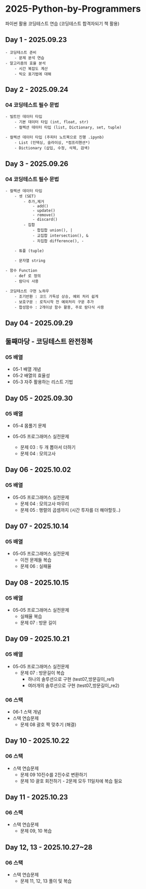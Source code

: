 # 2025-Python-by-Programmers
파이썬 활용 코딩테스트 연습 (코딩테스트 합격자되기 책 활용)

## Day 1 - 2025.09.23
    - 코딩테스트 준비
        - 문제 분석 연습
    - 알고리즘의 효율 분석
        - 시간 복잡도 계산
        - 빅오 표기법에 대해

## Day 2 - 2025.09.24
### 04 코딩테스트 필수 문법
    - 빌트인 데이터 타입
        - 기본 데이터 타입 (int, float, str)
        - 컬렉션 데이터 타입 (list, Dictionary, set, tuple)

    - 컬렉션 데이터 타입 (주피터 노트북으로 진행 .ipynb)
        - List (인덱싱, 슬라이싱, *컴프리헨션*)
        - Dictionary (삽입, 수정, 삭제, 검색)


## Day 3 - 2025.09.26
### 04 코딩테스트 필수 문법
    - 컬렉션 데이터 타입
        - 셋 (SET)
            - 추가,제거
                - add()
                - update()
                - remove()
                - discard()
            - 집합
                - 합집합 union(), |
                - 교집합 intersection(), &
                - 차집합 difference(), -

        - 튜플 (tuple)

        - 문자열 string

    - 함수 Function
        - def 로 정의
        - 람다식 사용

    - 코딩테스트 구현 노하우
        - 조기반환 : 코드 가독성 상승, 예외 처리 쉽게
        - 보호구문 : 로직시작 전 예외처리 구문 추가
        - 합성함수 : 2개이상 함수 활용, 주로 람다식 사용


## Day 04 - 2025.09.29
## 둘째마당 - 코딩테스트 완전정복
### 05 배열
- 05-1 배열 개념
- 05-2 배열의 효율성
- 05-3 자주 활용하는 리스트 기법


## Day 05 - 2025.09.30
### 05 배열
- 05-4 몸풀기 문제

- 05-05 프로그래머스 실전문제
    - 문제 03 : 두 개 뽑아서 더하기
    - 문제 04 : 모의고사

## Day 06 - 2025.10.02
### 05 배열

- 05-05 프로그래머스 실전문제
    - 문제 04 : 모의고사 마무리
    - 문제 05 : 행렬의 곱셈까지 (시간 투자를 더 해야할듯..)

## Day 07 - 2025.10.14
### 05 배열

- 05-05 프로그래머스 실전문제
    - 이전 문제들 복습
    - 문제 06 : 실패율

## Day 08 - 2025.10.15
### 05 배열

- 05-05 프로그래머스 실전문제
    - 실패율 복습
    - 문제 07 : 방문 길이

## Day 09 - 2025.10.21
### 05 배열

- 05-05 프로그래머스 실전문제
    - 문제 07 : 방문길이 복습
        - 하나의 솔루션으로 구현 (test07_방문길이_re1)
        - 여러개의 솔루션으로 구현 (test07_방문길이_re2)

### 06 스택

- 06-1 스택 개념
- 스택 연습문제
    - 문제 08 괄호 짝 맞추기 (해결)

## Day 10 - 2025.10.22
### 06 스택

- 스택 연습문제
    - 문제 09 10진수를 2진수로 변환하기
    - 문제 10 괄호 회전하기 - 2문제 모두 11일차에 복습 필요

## Day 11 - 2025.10.23
### 06 스택

- 스택 연습문제 
    - 문제 09, 10 복습

## Day 12, 13 - 2025.10.27~28
### 06 스택

- 스택 연습문제
    - 문제 11, 12, 13 풀이 및 복습






